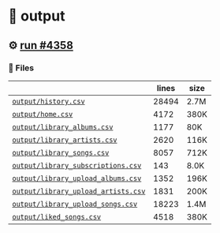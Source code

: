 # 📝  output 

## ⚙️ [run #4358](https://github.com/jwenerd/ytm-dl/actions/runs/15382417159)

### 📁 Files

|                                                                         |lines|size|
|-------------------------------------------------------------------------|-----|----|
|[`output/history.csv` ](output/history.csv)                              |28494|2.7M|
|[`output/home.csv` ](output/home.csv)                                    |4172 |380K|
|[`output/library_albums.csv` ](output/library_albums.csv)                |1177 |80K |
|[`output/library_artists.csv` ](output/library_artists.csv)              |2620 |116K|
|[`output/library_songs.csv` ](output/library_songs.csv)                  |8057 |712K|
|[`output/library_subscriptions.csv` ](output/library_subscriptions.csv)  |143  |8.0K|
|[`output/library_upload_albums.csv` ](output/library_upload_albums.csv)  |1352 |196K|
|[`output/library_upload_artists.csv` ](output/library_upload_artists.csv)|1831 |200K|
|[`output/library_upload_songs.csv` ](output/library_upload_songs.csv)    |18223|1.4M|
|[`output/liked_songs.csv` ](output/liked_songs.csv)                      |4518 |380K|